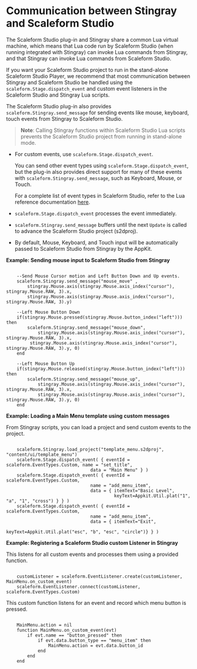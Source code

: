 # Communication between Stingray and Scaleform Studio

The Scaleform Studio plug-in and Stingray share a common Lua virtual machine, which means that Lua code run by Scaleform Studio (when running integrated with Stingray) can invoke Lua commands from Stingray, and that Stingray can invoke Lua commands from Scaleform Studio.

If you want your Scaleform Studio project to run in the stand-alone Scaleform Studio Player, we recommend that most communication between Stingray and Scaleform Studio be handled using  the `scaleform.Stage.dispatch_event` and custom event listeners in the Scaleform Studio and Stingray Lua scripts.

The Scaleform Studio plug-in also provides `scaleform.Stingray.send_message` for sending events like mouse, keyboard, touch events from Stingray to Scaleform Studio.

>  **Note**: Calling Stingray functions within Scaleform Studio Lua scripts prevents the Scaleform Studio project from running in stand-alone mode.


* For custom events, use `scaleform.Stage.dispatch_event`.

	You can send other event types using `scaleform.Stage.dispatch_event`, but the plug-in also provides direct support for many of these events with `scaleform.Stingray.send_message`, such as Keyboard, Mouse, or Touch.

	For a complete list of event types in Scaleform Studio, refer to the Lua reference documentation [here](http://www.autodesk.com/scaleformstudio-help?guid=__lua_ref_enu_scaleform_EventTypes_html).

* `scaleform.Stage.dispatch_event` processes the event immediately.
* `scaleform.Stingray.send_message` buffers until the next `Update` is called to advance the Scaleform Studio project (s2dproj).
* By default, Mouse, Keyboard, and Touch input will be automatically passed to Scaleform Studio from Stingray by the AppKit.


**Example: Sending mouse input to Scaleform Studio from Stingray**


~~~

	--Send Mouse Cursor motion and Left Button Down and Up events.
	scaleform.Stingray.send_message("mouse_move" ,
		stingray.Mouse.axis(stingray.Mouse.axis_index("cursor"), stingray.Mouse.RAW, 3).x,
		stingray.Mouse.axis(stingray.Mouse.axis_index("cursor"), stingray.Mouse.RAW, 3).y)

	--Left Mouse Button Down
	if(stingray.Mouse.pressed(stingray.Mouse.button_index("left"))) then
		scaleform.Stingray.send_message("mouse_down",
			stingray.Mouse.axis(stingray.Mouse.axis_index("cursor"), stingray.Mouse.RAW, 3).x,
		 stingray.Mouse.axis(stingray.Mouse.axis_index("cursor"), stingray.Mouse.RAW, 3).y, 0)
	end

	--Left Mouse Button Up
	if(stingray.Mouse.released(stingray.Mouse.button_index("left"))) then
		scaleform.Stingray.send_message("mouse_up",
			stingray.Mouse.axis(stingray.Mouse.axis_index("cursor"), stingray.Mouse.RAW, 3).x,
			stingray.Mouse.axis(stingray.Mouse.axis_index("cursor"), stingray.Mouse.RAW, 3).y, 0)
 	end

~~~

**Example: Loading a Main Menu template using custom messages**

From Stingray scripts, you can load a project and send custom events to the project.

~~~

	scaleform.Stingray.load_project("template_menu.s2dproj", "content/ui/template_menu")
	scaleform.Stage.dispatch_event( { eventId = scaleform.EventTypes.Custom, name = "set_title",
							    data = "Main Menu" } )
	scaleform.Stage.dispatch_event( { eventId = scaleform.EventTypes.Custom,
	                            name = "add_menu_item",
					            data = { itemText="Basic Level",
	                                     keyText=Appkit.Util.plat("1", "a", "1", "cross") } } )
	scaleform.Stage.dispatch_event( { eventId = scaleform.EventTypes.Custom,
	                            name = "add_menu_item",
	                            data = { itemText="Exit",
	                                     keyText=Appkit.Util.plat("esc", "b", "esc", "circle")} } )

~~~

**Example: Registering a Scaleform Studio custom Listener in Stingray**

This listens for all custom events and processes them using a provided function.

~~~

	customListener = scaleform.EventListener.create(customListener, MainMenu.on_custom_event)
    scaleform.EventListener.connect(customListener, scaleform.EventTypes.Custom)

~~~

This custom function listens for an event and record which menu button is pressed.

~~~

	MainMenu.action = nil
	function MainMenu.on_custom_event(evt)
		if evt.name == "button_pressed" then
			if evt.data.button_type == "menu_item" then
				MainMenu.action = evt.data.button_id
			end
		end
	end
~~~
